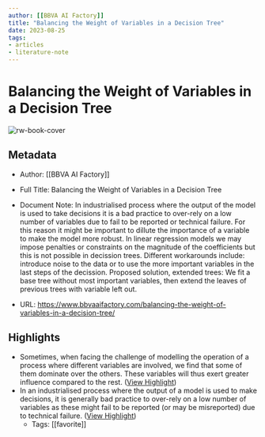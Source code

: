 ```yaml
---
author: [[BBVA AI Factory]]
title: "Balancing the Weight of Variables in a Decision Tree"
date: 2023-08-25
tags: 
- articles
- literature-note
---
```

# Balancing the Weight of Variables in a Decision Tree

![rw-book-cover](https://www.bbvaaifactory.com/wp-content/uploads/GettyImages-923622818-1.jpg)

## Metadata
- Author: [[BBVA AI Factory]]
- Full Title: Balancing the Weight of Variables in a Decision Tree
- Document Note: In industrialised process where the output of the model is used to take decisions it is a bad practice to over-rely on a low number of variables due to fail to be reported or technical failure. For this reason it might be important to dillute the importance of a variable to make the model more robust. 
   In linear regression models we may impose penalties or constraints on the magnitude of the coefficients but this is not possible in decission trees.
   Different workarounds include: introduce noise to the data or to use the more important variables in the last steps of the decission.
   Proposed solution, extended trees: We fit a base tree without most important variables, then extend the leaves of previous trees with variable left out.
   
- URL: https://www.bbvaaifactory.com/balancing-the-weight-of-variables-in-a-decision-tree/

## Highlights
- Sometimes, when facing the challenge of modelling the operation of a process where different variables are involved, we find that some of them dominate over the others. These variables will thus exert greater influence compared to the rest. ([View Highlight](https://read.readwise.io/read/01gs3nwk5fzcynbadezjb6ef7j))
- In an industrialised process where the output of a model is used to make decisions, it is generally bad practice to over-rely on a low number of variables as these might fail to be reported (or may be misreported) due to technical failure. ([View Highlight](https://read.readwise.io/read/01gs3nww75w1btw22y1w2hrq7c))
    - Tags: [[favorite]] 
